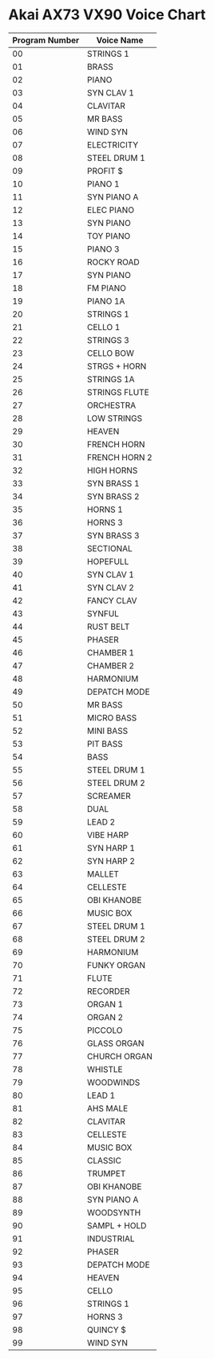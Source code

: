 # Akai AX73 VX90 Voice Chart

| Program Number | Voice Name |
|-|-|
| 00 | STRINGS 1 |
| 01 | BRASS |
| 02 | PIANO |
| 03 | SYN CLAV 1 |
| 04 | CLAVITAR |
| 05 | MR BASS |
| 06 | WIND SYN |
| 07 | ELECTRICITY |
| 08 | STEEL DRUM 1 |
| 09 | PROFIT $ |
| 10 | PIANO 1 |
| 11 | SYN PIANO A |
| 12 | ELEC PIANO |
| 13 | SYN PIANO |
| 14 | TOY PIANO |
| 15 | PIANO 3 |
| 16 | ROCKY ROAD |
| 17 | SYN PIANO |
| 18 | FM PIANO |
| 19 | PIANO 1A |
| 20 | STRINGS 1 |
| 21 | CELLO 1 |
| 22 | STRINGS 3 |
| 23 | CELLO BOW |
| 24 | STRGS + HORN |
| 25 | STRINGS 1A |
| 26 | STRINGS FLUTE |
| 27 | ORCHESTRA |
| 28 | LOW STRINGS |
| 29 | HEAVEN |
| 30 | FRENCH HORN |
| 31 | FRENCH HORN 2 |
| 32 | HIGH HORNS |
| 33 | SYN BRASS 1 |
| 34 | SYN BRASS 2 |
| 35 | HORNS 1 |
| 36 | HORNS 3 |
| 37 | SYN BRASS 3 |
| 38 | SECTIONAL |
| 39 | HOPEFULL |
| 40 | SYN CLAV 1 |
| 41 | SYN CLAV 2 |
| 42 | FANCY CLAV |
| 43 | SYNFUL |
| 44 | RUST BELT |
| 45 | PHASER |
| 46 | CHAMBER 1 |
| 47 | CHAMBER 2 |
| 48 | HARMONIUM |
| 49 | DEPATCH MODE |
| 50 | MR BASS |
| 51 | MICRO BASS |
| 52 | MINI BASS |
| 53 | PIT BASS |
| 54 | BASS |
| 55 | STEEL DRUM 1 |
| 56 | STEEL DRUM 2 |
| 57 | SCREAMER |
| 58 | DUAL |
| 59 | LEAD 2 |
| 60 | VIBE HARP |
| 61 | SYN HARP 1 |
| 62 | SYN HARP 2 |
| 63 | MALLET |
| 64 | CELLESTE |
| 65 | OBI KHANOBE |
| 66 | MUSIC BOX |
| 67 | STEEL DRUM 1 |
| 68 | STEEL DRUM 2 |
| 69 | HARMONIUM |
| 70 | FUNKY ORGAN |
| 71 | FLUTE |
| 72 | RECORDER |
| 73 | ORGAN 1 |
| 74 | ORGAN 2 |
| 75 | PICCOLO |
| 76 | GLASS ORGAN |
| 77 | CHURCH ORGAN |
| 78 | WHISTLE |
| 79 | WOODWINDS |
| 80 | LEAD 1 |
| 81 | AHS MALE |
| 82 | CLAVITAR |
| 83 | CELLESTE |
| 84 | MUSIC BOX |
| 85 | CLASSIC |
| 86 | TRUMPET |
| 87 | OBI KHANOBE |
| 88 | SYN PIANO A |
| 89 | WOODSYNTH |
| 90 | SAMPL + HOLD |
| 91 | INDUSTRIAL |
| 92 | PHASER |
| 93 | DEPATCH MODE |
| 94 | HEAVEN |
| 95 | CELLO |
| 96 | STRINGS 1 |
| 97 | HORNS 3 |
| 98 | QUINCY $ |
| 99 | WIND SYN |
